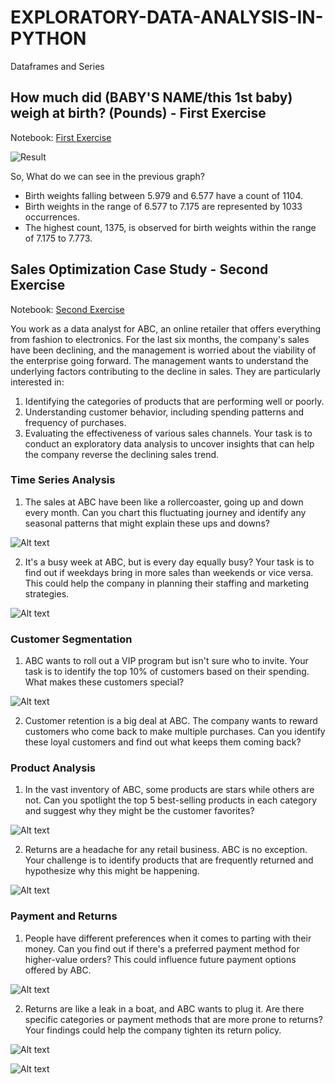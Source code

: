 # EXPLORATORY-DATA-ANALYSIS-IN-PYTHON
Dataframes and Series

## How much did (BABY'S NAME/this 1st baby) weigh at birth? (Pounds) - First Exercise 
Notebook: [First Exercise](Exploratory_Analysis_FirstExercise.ipynb)

![Result](results/result.png)

So, What do we can see in the previous graph?

* Birth weights falling between 5.979 and 6.577 have a count of 1104.
* Birth weights in the range of 6.577 to 7.175 are represented by 1033 occurrences.
* The highest count, 1375, is observed for birth weights within the range of 7.175 to 7.773.

## Sales Optimization Case Study - Second Exercise
Notebook: [Second Exercise](Case_Study_SecondExercise.ipynb)

You work as a data analyst for ABC, an online retailer that offers everything from fashion to electronics. For the last six months, the company's sales have been declining, and the management is worried about the viability of the enterprise going forward. The management wants to understand the underlying factors contributing to the decline in sales. They are particularly interested in:

 1. Identifying the categories of products that are performing well or poorly.
 2. Understanding customer behavior, including spending patterns and frequency of purchases.
 3. Evaluating the effectiveness of various sales channels. Your task is to conduct an exploratory data analysis to uncover insights that
 can help the company reverse the declining sales trend. 
 
 ### Time Series Analysis
 1. The sales at ABC have been like a rollercoaster, going up and down every month. Can you chart this fluctuating journey and identify any seasonal patterns that might explain these ups and downs?

 ![Alt text](results/sales_trend.png)
 
 2. It's a busy week at ABC, but is every day equally busy? Your task is to find out if weekdays bring in more sales than weekends or vice versa. This could help the company in planning their staffing and marketing strategies.

 ![Alt text](results/sales_by_weekday.png)

 ### Customer Segmentation
 1. ABC wants to roll out a VIP program but isn't sure who to invite. Your task is to identify the top 10% of customers based on their spending. What makes these customers special?

![Alt text](results/01.png)

 2. Customer retention is a big deal at ABC. The company wants to reward customers who come back to make multiple purchases. Can you identify these loyal customers and find out what keeps them coming back?
 
 ### Product Analysis
 1. In the vast inventory of ABC, some products are stars while others are not. Can you spotlight the top 5 best-selling products in each category and suggest why they might be the customer favorites?

 ![Alt text](results/02.png)

 2. Returns are a headache for any retail business. ABC is no exception. Your challenge is to identify products that are frequently returned and hypothesize why this might be happening.

 ![Alt text](results/03.png)

 ### Payment and Returns
 1. People have different preferences when it comes to parting with their money. Can you find out if there's a preferred payment method for higher-value orders? This could influence future payment options offered by ABC.

![Alt text](results/MedianPaymentMethod.png)

 2. Returns are like a leak in a boat, and ABC wants to plug it. Are there specific categories or payment methods that are more prone to returns? Your findings could help the company tighten its return policy.

 ![Alt text](results/ReturnByCategory.png)

 ![Alt text](results/ReturnByPaymentMethod.png)